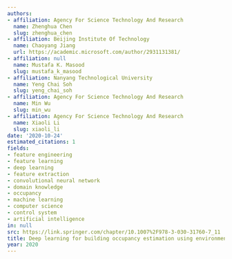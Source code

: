 ```yaml
---
authors:
- affiliation: Agency For Science Technology And Research
  name: Zhenghua Chen
  slug: zhenghua_chen
- affiliation: Beijing Institute Of Technology
  name: Chaoyang Jiang
  url: https://academic.microsoft.com/author/2931131381/
- affiliation: null
  name: Mustafa K. Masood
  slug: mustafa_k_masood
- affiliation: Nanyang Technological University
  name: Yeng Chai Soh
  slug: yeng_chai_soh
- affiliation: Agency For Science Technology And Research
  name: Min Wu
  slug: min_wu
- affiliation: Agency For Science Technology And Research
  name: Xiaoli Li
  slug: xiaoli_li
date: '2020-10-24'
estimated_citations: 1
fields:
- feature engineering
- feature learning
- deep learning
- feature extraction
- convolutional neural network
- domain knowledge
- occupancy
- machine learning
- computer science
- control system
- artificial intelligence
in: null
src: https://link.springer.com/chapter/10.1007%2F978-3-030-31760-7_11
title: Deep learning for building occupancy estimation using environmental sensors
year: 2020
---
```

